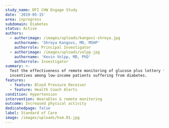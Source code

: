 ```yaml
---
study_name: DFI CHW Engage Study
date: '2019-05-15'
area: inprogress
subdomain: Diabetes
status: Active
authors:
  - authorimage: /images/uploads/kangovi-shreya.jpg
    authorname: 'Shreya Kangovi, MD, MSHP'
    authorrole: Principal Investigator
  - authorimage: /images/uploads/volpp.jpg
    authorname: 'Kevin Volpp, MD, PhD'
    authorrole: Investigator
summary: >-
  Test the effectiveness of remote monitoring of glucose plus lottery financial
  incentives among low-income patients suffering from diabetes.
features:
  - feature: Blood Pressure Receiver
  - feature: Health Coach Alerts
condition: Hypertension
intervention: Wearables & remote monitoring
outcome: Increased physical activity
dedicatedpage: false
label: Standard of Care 
image: /images/uploads/hsm.01.jpg
---
```



